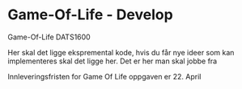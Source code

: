 # Game-Of-Life - Develop
Game-Of-Life DATS1600

Her skal det ligge ekspremental kode, hvis du får nye ideer som kan implementeres skal det ligge her. Det er her man skal jobbe fra

Innleveringsfristen for Game Of Life oppgaven er 22. April
